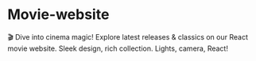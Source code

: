 # Movie-website
🎬 Dive into cinema magic! Explore latest releases &amp; classics on our React movie website. Sleek design, rich collection. Lights, camera, React!
